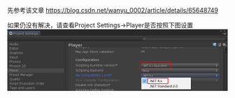 先参考该文章
https://blog.csdn.net/wanyu_0002/article/details/65648749

如果仍没有解决，请查看Project Settings->Player是否按照下图设置
<img src = "assets/使用Epplus打包后报错Operation is not supported on this platform.png" width = 800>